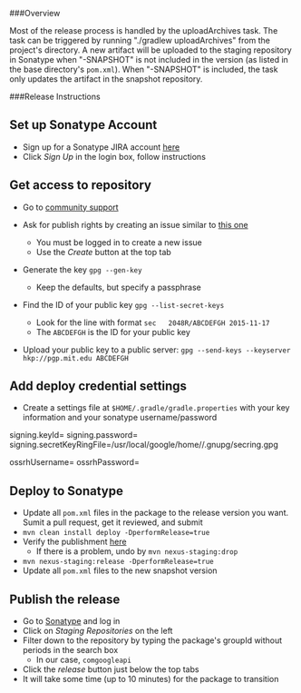 ###Overview

Most of the release process is handled by the uploadArchives task. The task can be triggered by
running "./gradlew uploadArchives" from the project's directory. A new artifact will be uploaded
to the staging repository in Sonatype when "-SNAPSHOT" is not included in the version (as
listed in the base directory's `pom.xml`). When "-SNAPSHOT" is included, the task only updates the
artifact in the snapshot repository.

###Release Instructions

Set up Sonatype Account
-----------------------
* Sign up for a Sonatype JIRA account [here](https://issues.sonatype.org)
* Click *Sign Up* in the login box, follow instructions

Get access to repository
------------------------
* Go to [community support](https://issues.sonatype.org/browse/OSSRH)
* Ask for publish rights by creating an issue similar to [this one](https://issues.sonatype.org/browse/OSSRH-16798)
  * You must be logged in to create a new issue
  * Use the *Create* button at the top tab

* Generate the key ```gpg --gen-key```
  * Keep the defaults, but specify a passphrase

* Find the ID of your public key ```gpg --list-secret-keys```
  * Look for the line with format ```sec   2048R/ABCDEFGH 2015-11-17```
  * The ```ABCDEFGH``` is the ID for your public key

* Upload your public key to a public server: ```gpg --send-keys --keyserver hkp://pgp.mit.edu ABCDEFGH```

Add deploy credential settings
------------------------
* Create a settings file at ```$HOME/.gradle/gradle.properties``` with your key information and your sonatype username/password

signing.keyId=<YOUR-KEY-ID-HERE>
signing.password=<YOUR-PASSWORD-HERE>
signing.secretKeyRingFile=/usr/local/google/home/<YOUR-USER-NAME>/.gnupg/secring.gpg

ossrhUsername=<YOUR-NEXUS-USERNAME>
ossrhPassword=<YOUR-NEXUS-PASSWORD>

Deploy to Sonatype
------------------
* Update all ```pom.xml``` files in the package to the release version you want. Sumit a pull request, get it reviewed, and submit
* ```mvn clean install deploy -DperformRelease=true```
* Verify the publishment [here](https://oss.sonatype.org/#nexus-search;quick~gax)
  * If there is a problem, undo by ```mvn nexus-staging:drop```
* ```mvn nexus-staging:release -DperformRelease=true```
* Update all ```pom.xml``` files to the new snapshot version

Publish the release
-------------------
* Go to [Sonatype](https://oss.sonatype.org/) and log in
* Click on *Staging Repositories* on the left
* Filter down to the repository by typing the package's groupId without periods in the search box
  * In our case, ```comgoogleapi```
* Click the *release* button just below the top tabs
* It will take some time (up to 10 minutes) for the package to transition